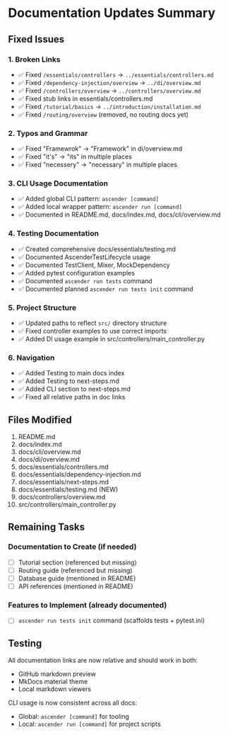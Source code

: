 # Documentation Updates Summary

## Fixed Issues

### 1. Broken Links
- ✅ Fixed `/essentials/controllers` → `../essentials/controllers.md`
- ✅ Fixed `/dependency-injection/overview` → `../di/overview.md`
- ✅ Fixed `/controllers/overview` → `../controllers/overview.md`
- ✅ Fixed stub links in essentials/controllers.md
- ✅ Fixed `/tutorial/basics` → `../introduction/installation.md`
- ✅ Fixed `/routing/overview` (removed, no routing docs yet)

### 2. Typos and Grammar
- ✅ Fixed "Framewrok" → "Framework" in di/overview.md
- ✅ Fixed "it's" → "its" in multiple places
- ✅ Fixed "necessery" → "necessary" in multiple places

### 3. CLI Usage Documentation
- ✅ Added global CLI pattern: `ascender [command]`
- ✅ Added local wrapper pattern: `ascender run [command]`
- ✅ Documented in README.md, docs/index.md, docs/cli/overview.md

### 4. Testing Documentation
- ✅ Created comprehensive docs/essentials/testing.md
- ✅ Documented AscenderTestLifecycle usage
- ✅ Documented TestClient, Mixer, MockDependency
- ✅ Added pytest configuration examples
- ✅ Documented `ascender run tests` command
- ✅ Documented planned `ascender run tests init` command

### 5. Project Structure
- ✅ Updated paths to reflect `src/` directory structure
- ✅ Fixed controller examples to use correct imports
- ✅ Added DI usage example in src/controllers/main_controller.py

### 6. Navigation
- ✅ Added Testing to main docs index
- ✅ Added Testing to next-steps.md
- ✅ Added CLI section to next-steps.md
- ✅ Fixed all relative paths in doc links

## Files Modified

1. README.md
2. docs/index.md
3. docs/cli/overview.md
4. docs/di/overview.md
5. docs/essentials/controllers.md
6. docs/essentials/dependency-injection.md
7. docs/essentials/next-steps.md
8. docs/essentials/testing.md (NEW)
9. docs/controllers/overview.md
10. src/controllers/main_controller.py

## Remaining Tasks

### Documentation to Create (if needed)
- [ ] Tutorial section (referenced but missing)
- [ ] Routing guide (referenced but missing)
- [ ] Database guide (mentioned in README)
- [ ] API references (mentioned in README)

### Features to Implement (already documented)
- [ ] `ascender run tests init` command (scaffolds tests + pytest.ini)

## Testing

All documentation links are now relative and should work in both:
- GitHub markdown preview
- MkDocs material theme
- Local markdown viewers

CLI usage is now consistent across all docs:
- Global: `ascender [command]` for tooling
- Local: `ascender run [command]` for project scripts

